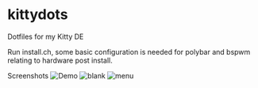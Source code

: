 # kittydots
Dotfiles for my Kitty DE

Run install.ch, some basic configuration is needed for polybar and bspwm relating to hardware post install.

Screenshots
![Demo](https://user-images.githubusercontent.com/50743515/138957114-a7e7bc89-e5c3-4db3-8a5d-795037467f50.png)
![blank](https://user-images.githubusercontent.com/50743515/138957127-d05ac026-364e-456c-8b0e-9f9db30f027f.png)
![menu](https://user-images.githubusercontent.com/50743515/138957138-95bd33d3-a137-4fbe-ba84-5a471d3cb34d.png)
